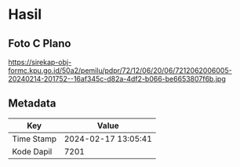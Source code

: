 # Hasil

## Foto C Plano

https://sirekap-obj-formc.kpu.go.id/50a2/pemilu/pdpr/72/12/06/20/06/7212062006005-20240214-201752--16af345c-d82a-4df2-b066-be6653807f6b.jpg


## Metadata

| Key        | Value               |
| ---------- | ------------------- |
| Time Stamp | 2024-02-17 13:05:41 |
| Kode Dapil | 7201                |



